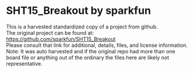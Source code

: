 
# SHT15_Breakout by sparkfun  
This is a harvested standardized copy of a project from github.  
The original project can be found at:  
https://github.com/sparkfun/SHT15_Breakout  
Please consult that link for additional, details, files, and license information.  
Note: It was auto harvested and if the original repo had more than one board file or anything out of the ordinary the files here are likely not representative.  
    